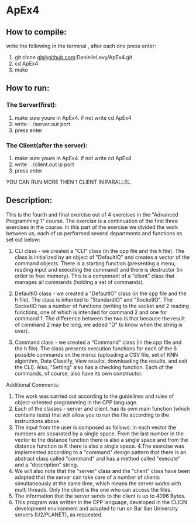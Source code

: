 # ApEx4
## How to compile:
write the following in the terminal , after each one press enter:

1. git clone git@github.com:DanielleLevy/ApEx4.git
2. cd ApEx4
3. make

## How to run:
### The Server(first):
1. make sure youre in ApEx4. if not write cd ApEx4
2. write :
./server.out port
3. press enter

### The Client(after the server):
1. make sure youre in ApEx4. if not write cd ApEx4
2. write :
./client.out ip port
3. press enter

YOU CAN RUN MORE THEN 1 CLIENT IN PARALLEL.


## Description:
This is the fourth and final exercise out of 4 exercises in the "Advanced Programming 1" course. The exercise is a continuation of the first three exercises in the course. In this part of the exercise we divided the work between us, each of us performed several departments and functions as set out below:

1. CLI class - we created a "CLI" class (in the cpp file and the h file). The class is initialized by an object of "DefaultIO" and creates a vector of the command objects. There is a starting function (presenting a menu, reading input and executing the command) and there is destructor (in order to free memory). This is a component of a "client" class that manages all commands (holding a set of commands).

2. DefaultIO class - we created a "DefaultIO" class (in the cpp file and the h file). The class is inherited to "StandardIO" and "SocketIO". The SocketIO has a number of functions (writing to the socket and 2 reading functions, one of which is intended for command 2 and one for command 1. The difference between the two is that because the result of command 2 may be long, we added "D" to know when the string is over).

3. Command class - we created a "Command" class (in the cpp file and the h file). The class presents execution functions for each of the 6 possible commands on the menu: (uploading a CSV file, set of KNN algorithm, Data Classify, View results, downloading the results, and exit the CLI). Also, "Setting" also has a checking function. Each of the commands, of course, also have its own constructor.

Additional Comments:

1. The work was carried out according to the guidelines and rules of object-oriented programming in the CPP language.
2. Each of the classes - server and client, has its own main function (which contains tests) that will allow you to run the file according to the instructions above.
3. The input from the user is composed as follows: in each vector the numbers are separated by a single space. From the last number in the vector to the distance function there is also a single space and from the distance function to K there is also a single space.
4.The exercise was implemented according to a "command" design pattern that there is an abstract class called "command" and has a method called "execute" and a "description" string.
5. We will also note that the "server" class and the "client" class have been adapted that the server can take care of a number of clients simultaneously at the same time, which means the server works with multi threads. Only the client is the one who can access the files.
6. The information that the server sends to the client is up to 4096 Bytes.
7. This program was written in the CPP language, developed in the CLION development environment and adapted to run on Bar Ilan University servers (U2/PLANET), as requested.
